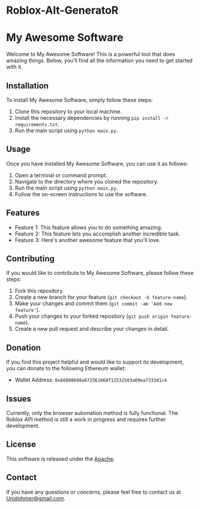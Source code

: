 # Roblox-Alt-GeneratoR
# My Awesome Software

Welcome to My Awesome Software! This is a powerful tool that does amazing things. Below, you'll find all the information you need to get started with it.

## Installation

To install My Awesome Software, simply follow these steps:

1. Clone this repository to your local machine.
2. Install the necessary dependencies by running `pip install -r requirements.txt`.
3. Run the main script using `python main.py`.

## Usage

Once you have installed My Awesome Software, you can use it as follows:

1. Open a terminal or command prompt.
2. Navigate to the directory where you cloned the repository.
3. Run the main script using `python main.py`.
4. Follow the on-screen instructions to use the software.

## Features

- Feature 1: This feature allows you to do something amazing.
- Feature 2: This feature lets you accomplish another incredible task.
- Feature 3: Here's another awesome feature that you'll love.

## Contributing

If you would like to contribute to My Awesome Software, please follow these steps:

1. Fork this repository.
2. Create a new branch for your feature (`git checkout -b feature-name`).
3. Make your changes and commit them (`git commit -am 'Add new feature'`).
4. Push your changes to your forked repository (`git push origin feature-name`).
5. Create a new pull request and describe your changes in detail.

## Donation
If you find this project helpful and would like to support its development, you can donate to the following Ethereum wallet:
- Wallet Address: `0x66808698a672561668f12532583a09ea7333d1c4`

## Issues
Currently, only the browser automation method is fully functional. The Roblox API method is still a work in progress and requires further development.

## License

This software is released under the [Apache](LICENSE).

## Contact

If you have any questions or concerns, please feel free to contact us at [Unidohmer@gmail.com](Skye07589@gmail.com).

